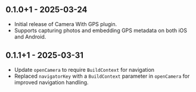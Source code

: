 ## 0.1.0+1 - 2025-03-24
- Initial release of Camera With GPS plugin.
- Supports capturing photos and embedding GPS metadata on both iOS and Android.
## 0.1.1+1 - 2025-03-31
 - Update `openCamera` to require `BuildContext` for navigation 
 - Replaced `navigatorKey` with a `BuildContext` parameter in `openCamera` for improved navigation handling. 
